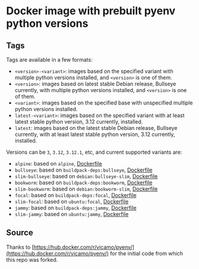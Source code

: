 # Docker image with prebuilt pyenv python versions

## Tags
Tags are available in a few formats:

- `<version>-<variant>`: images based on the specified variant with multiple python versions installed, and `<version>` is one of them.
- `<version>`: images based on latest stable Debian release, Bullseye currently, with multiple python versions installed, and `<version>` is one of them.
- `<variant>`: images based on the specified base with unspecified multiple python versions installed.
- `latest-<variant>`: images based on the specified variant with at least latest stable python version, 3.12 currently, installed.
- `latest`: images based on the latest stable Debian release, Bullseye currently, with at least latest stable python version, 3.12 currently, installed.

Versions can be `3`, `3.12`, `3.12.1`, etc, and current supported variants are:

- `alpine`: based on `alpine`, [Dockerfile](https://github.com/thepushkarp/docker-pyenv/blob/main/alpine/Dockerfile)
- `bullseye`: based on `buildpack-deps:bullseye`, [Dockerfile](https://github.com/thepushkarp/docker-pyenv/blob/main/bullseye/Dockerfile)
- `slim-bullseye`: based on `debian:bullseye-slim`, [Dockerfile](https://github.com/thepushkarp/docker-pyenv/blob/main/bullseye/slim/Dockerfile)
- `bookworm`: based on `buildpack-deps:bookworm`, [Dockerfile](https://github.com/thepushkarp/docker-pyenv/blob/main/bookworm/Dockerfile)
- `slim-bookworm`: based on `debian:bookworm-slim`, [Dockerfile](https://github.com/thepushkarp/docker-pyenv/blob/main/bookworm/slim/Dockerfile)
- `focal`: based on `buildpack-deps:focal`, [Dockerfile](https://github.com/thepushkarp/docker-pyenv/blob/main/focal/Dockerfile)
- `slim-focal`: based on `ubuntu:focal`, [Dockerfile](https://github.com/thepushkarp/docker-pyenv/blob/main/focal/slim/Dockerfile)
- `jammy`: based on `buildpack-deps:jammy`, [Dockerfile](https://github.com/thepushkarp/docker-pyenv/blob/main/jammy/Dockerfile)
- `slim-jammy`: based on `ubuntu:jammy`, [Dockerfile](https://github.com/thepushkarp/docker-pyenv/blob/main/jammy/slim/Dockerfile)

## Source

Thanks to [https://hub.docker.com/r/vicamo/pyenv/](https://hub.docker.com/r/vicamo/pyenv/) for the initial code from which this repo was forked.
